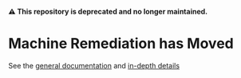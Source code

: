 **⚠️ This repository is deprecated and no longer maintained.**

# Machine Remediation has Moved

See the [general documentation](https://github.com/openshift/cluster-api-provider-baremetal/blob/master/README.md#machine-remediation) and [in-depth details](https://github.com/openshift/cluster-api-provider-baremetal/blob/master/docs/remediation.md)
